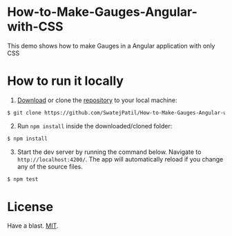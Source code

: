 # How-to-Make-Gauges-Angular-with-CSS

This demo shows how to make Gauges in a Angular application with only CSS


# How to run it locally
1. [Download](https://gitlab.com/tripetto/examples/angular/repository/master/archive.zip) or clone the [repository](https://gitlab.com/tripetto/examples/angular) to your local machine:
```bash
$ git clone https://github.com/SwatejPatil/How-to-Make-Gauges-Angular-with-CSS.git
```

2. Run `npm install` inside the downloaded/cloned folder:
```bash
$ npm install
```

3. Start the dev server by running the command below. Navigate to `http://localhost:4200/`. The app will automatically reload if you change any of the source files.
```bash
$ npm test
```

# License
Have a blast. [MIT](https://opensource.org/licenses/MIT).

